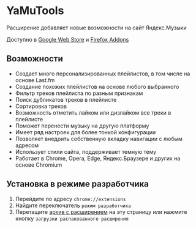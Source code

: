 # YaMuTools
Расширение добавляет новые возможности на сайт Яндекс.Музыки

Доступно в [Google Web Store](https://chrome.google.com/webstore/detail/dgjneghdfaeajjemeklgmbojeeplehah) и [Firefox Addons](https://addons.mozilla.org/ru/firefox/addon/yamutools)

## Возможности
- Создает много персонализированных плейлистов, в том числе на основе Last.fm
- Создание похожих плейлистов на основе любого выбранного
- Фильтр треков плейлиста по разным признакам
- Поиск дубликатов треков в плейлисте
- Сортировка треков
- Возможность отметить лайком или дизлайком все треки в плейлисте
- Поможет перенести музыку на другую платформу
- Имеет ряд настроек для более тонкой конфигурации
- Позволяет внедрить собственную вкладку навигации с любым адресом
- Использует стили сайта, поддерживает темную тему
- Работает в Chrome, Opera, Edge, Яндекс.Браузере и других на основе Chromium

## Установка в режиме разработчика
1. Перейдите по адресу `chrome://extensions`
2. Найдите переключатель `режим разработчика`
3. Перетащите [архив с расширением](https://github.com/Chimildic/YaMuTools/releases) на эту страницу или нажмите кнопку `загрузки распакованного расширения`

